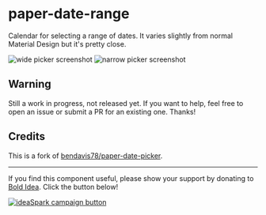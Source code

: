 paper-date-range
=================

Calendar for selecting a range of dates. It varies slightly from normal
Material Design but it's pretty close.

![wide picker screenshot][wide] ![narrow picker screenshot][narrow]

## Warning

Still a work in progress, not released yet. If you want to help, feel
free to open an issue or submit a PR for an existing one. Thanks!

## Credits

This is a fork of [bendavis78/paper-date-picker](https://github.com/bendavis78/paper-date-picker).

---

If you find this component useful, please show your support by donating to
[Bold Idea](http://boldidea.org). Click the button below!

[![ideaSpark campaign button][donate]](https://donorbox.org/bold-idea-make-ideaspark-possible-for-dallas-area-students)

[wide]: https://s9.postimg.cc/742bgobtb/desktop-calendar.jpg
[narrow]: https://s9.postimg.cc/h1dc9t40f/mobile-calendar.jpg
[donate]: http://www.boldidea.org/donate-badge-md-1.png
